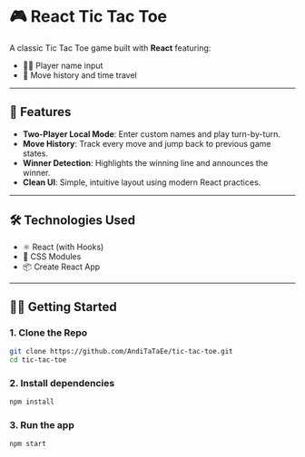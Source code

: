 # 🎮 React Tic Tac Toe

A classic Tic Tac Toe game built with **React** featuring:

- 🧍‍♂️ Player name input
- 🔄 Move history and time travel

---
## 🚀 Features

- **Two-Player Local Mode**: Enter custom names and play turn-by-turn.
- **Move History**: Track every move and jump back to previous game states.
- **Winner Detection**: Highlights the winning line and announces the winner.
- **Clean UI**: Simple, intuitive layout using modern React practices.

---

## 🛠️ Technologies Used

- ⚛️ React (with Hooks)
- 🧹 CSS Modules
- 📦 Create React App 

---

## 🧑‍💻 Getting Started

### 1. Clone the Repo
```bash
git clone https://github.com/AndiTaTaEe/tic-tac-toe.git
cd tic-tac-toe
```

### 2. Install dependencies
```bash
npm install
```

### 3. Run the app
```bash
npm start
```